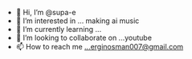 - 👋 Hi, I’m @supa-e
- 👀 I’m interested in ... making ai music
- 🌱 I’m currently learning ...
- 💞️ I’m looking to collaborate on ...youtube
- 📫 How to reach me ...erginosman007@gmail.com

<!---
supa-e/supa-e is a ✨ special ✨ repository because its `README.md` (this file) appears on your GitHub profile.
You can click the Preview link to take a look at your changes.
--->
